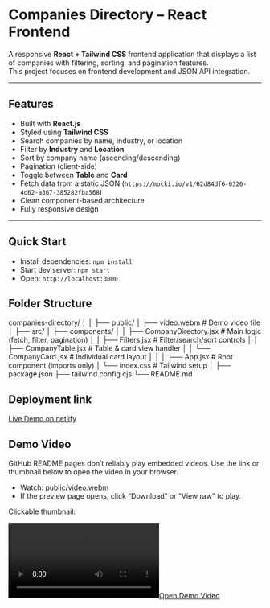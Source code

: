 # Companies Directory – React Frontend

A responsive **React + Tailwind CSS** frontend application that displays a list of companies with filtering, sorting, and pagination features.  
This project focuses on frontend development and JSON API integration.

---

## Features

-  Built with **React.js**
-  Styled using **Tailwind CSS**
-  Search companies by name, industry, or location
-  Filter by **Industry** and **Location**
-  Sort by company name (ascending/descending)
-  Pagination (client-side)
-  Toggle between **Table** and **Card**
-  Fetch data from a static JSON (`https://mocki.io/v1/62d84df6-0326-4d62-a367-385282fba568`)
-  Clean component-based architecture
-  Fully responsive design

---

## Quick Start

- Install dependencies: `npm install`
- Start dev server: `npm start`
- Open: `http://localhost:3000`


## Folder Structure

companies-directory/
│
│
├── public/
│ ├── video.webm # Demo video file
│ 
├── src/
│ ├── components/
│ │ ├── CompanyDirectory.jsx # Main logic (fetch, filter, pagination)
│ │ ├── Filters.jsx # Filter/search/sort controls
│ │ ├── CompanyTable.jsx # Table & card view handler
│ │ └── CompanyCard.jsx # Individual card layout
│ │
│ ├── App.jsx # Root component (imports only)
│ └── index.css # Tailwind setup
│
├── package.json
├── tailwind.config.cjs
└── README.md

## Deployment link

[Live Demo on netlify](https://companies-dir.netlify.app/)

## Demo Video

GitHub README pages don’t reliably play embedded videos. Use the link or thumbnail below to open the video in your browser.

- Watch: [public/video.webm](public/video.webm)
- If the preview page opens, click “Download” or “View raw” to play.

Clickable thumbnail:

[![Open Demo Video](public/video.webm)](public/video.webm)
